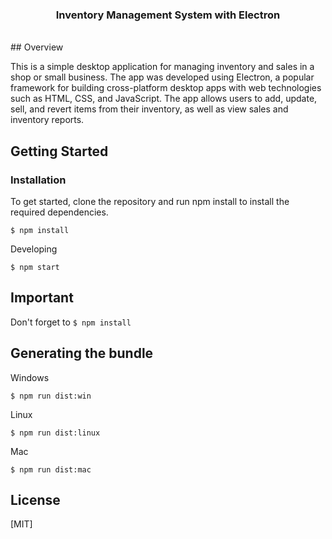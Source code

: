<h3 align="center">
  Inventory Management System with Electron 
</h3>
<br>
## Overview

This is a simple desktop application for managing inventory and sales in a shop or small business. The app was developed using Electron, a popular framework for building cross-platform desktop apps with web technologies such as HTML, CSS, and JavaScript. The app allows users to add, update, sell, and revert items from their inventory, as well as view sales and inventory reports.

## Getting Started

### Installation
To get started, clone the repository and run npm install to install the required dependencies.


<code>\$ npm install</code>

Developing

<code>\$ npm start</code>

## Important

Don't forget to <code>\$ npm install</code>

## Generating the bundle

Windows

<code>\$ npm run dist:win</code>

Linux

<code>\$ npm run dist:linux</code>

Mac

<code>\$ npm run dist:mac</code>

## License

[MIT]
